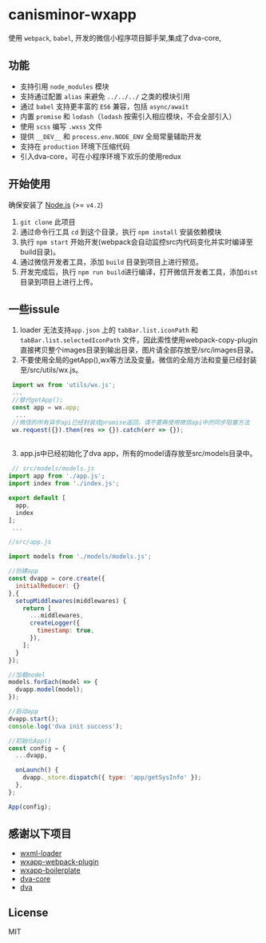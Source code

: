 # canisminor-wxapp
使用 `webpack`, `babel`,  开发的微信小程序项目脚手架,集成了dva-core,


## 功能

- 支持引用 `node_modules` 模块
- 支持通过配置 `alias` 来避免 `../../../` 之类的模块引用
- 通过 `babel` 支持更丰富的 `ES6` 兼容，包括 `async/await`
- 内置 `promise` 和 `lodash`（`lodash` 按需引入相应模块，不会全部引入）
- 使用 `scss` 编写 `.wxss` 文件
- 提供 `__DEV__` 和 `process.env.NODE_ENV` 全局常量辅助开发
- 支持在 `production` 环境下压缩代码
- 引入dva-core，可在小程序环境下欢乐的使用redux


## 开始使用

确保安装了 [Node.js](https://nodejs.org/) (>= `v4.2`) 

1. `git clone` 此项目
2. 通过命令行工具 `cd` 到这个目录，执行 `npm install` 安装依赖模块
3. 执行 `npm start` 开始开发(webpack会自动监控src内代码变化并实时编译至build目录)。
4. 通过微信开发者工具，添加 `build` 目录到项目上进行预览。
5. 开发完成后，执行 `npm run build`进行编译，打开微信开发者工具，添加`dist`目录到项目上进行上传。


## 一些issule

1. loader 无法支持`app.json` 上的 `tabBar.list.iconPath` 和 `tabBar.list.selectedIconPath` 文件，因此索性使用webpack-copy-plugin直接拷贝整个images目录到输出目录，图片请全部存放至/src/images目录。
2. 不要使用全局的getApp(),wx等方法及变量。微信的全局方法和变量已经封装至/src/utils/wx.js。
```js
 import wx from 'utils/wx.js';
 ...
 //替代getApp();
 const app = wx.app; 
  ...
 //微信的所有异步api已经封装成promise返回，请不要再使用微信api中的同步阻塞方法
 wx.request({}).then(res => {}).catch(err => {});
 
```
3. app.js中已经初始化了dva app，所有的model请存放至src/models目录中。
```js
 // src/models/models.js
import app from './app.js';
import index from './index.js';

export default [
  app,
  index
];
 ...

```

```js
//src/app.js

import models from './models/models.js';

//创建app
const dvapp = core.create({
  initialReducer: {}
},{
  setupMiddlewares(middlewares) {
    return [
      ...middlewares,
      createLogger({
        timestamp: true,
      }),
    ];
  }
});

//加载model
models.forEach(model => {
  dvapp.model(model);
});

//启动app
dvapp.start();
console.log('dva init success');

//初始化App()
const config = {
  ...dvapp,

  onLaunch() {
    dvapp._store.dispatch({ type: 'app/getSysInfo' });
  },
};

App(config);
```

## 感谢以下项目

- [wxml-loader](https://github.com/Cap32/wxml-loader)
- [wxapp-webpack-plugin](https://github.com/Cap32/wxapp-webpack-plugin)
- [wxapp-boilerplate](https://github.com/cantonjs/wxapp-boilerplate)
- [dva-core](https://github.com/dvajs/dva-core)
- [dva](https://github.com/dvajs/dva)



## License

MIT

